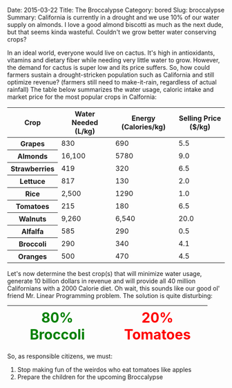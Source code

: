 Date: 2015-03-22
Title: The Broccalypse
Category: bored
Slug: broccalypse
Summary: California is currently in a drought and we use 10% of our water supply on almonds. I love a good almond biscotti as much as the next dude, but that seems kinda wasteful. Couldn't we grow     better water conserving crops?

In an ideal world, everyone would live on cactus. It's high in antioxidants, vitamins and dietary fiber
while needing very little water to grow. However, the demand for cactus is super low and its price suffers.
So, how could farmers sustain a drought-stricken population such as California and still optimize revenue? (farmers still
need to make-it-rain, regardless of actual rainfall) The table below summarizes the water usage, caloric intake and
market price for the most popular crops in Calfornia:

<table class="table table-striped table-bordered table-hover">
<thead>
    <tr>
      <th>Crop</th>
      <th class="text-center">Water Needed (L/kg)</th>
      <th class="text-center">Energy (Calories/kg) </th>
      <th class="text-center">Selling Price ($/kg) </th>
    </tr>
  </thead>
  <tbody>
    <tr>
      <th scope="row">Grapes</th>
      <td>830</td>
      <td>690</td>
      <td>5.5</td>
    </tr>
    <tr>
      <th scope="row">Almonds</th>
      <td>16,100</td>
      <td>5780</td>
      <td>9.0</td>
    </tr>
    <tr>
      <th scope="row">Strawberries</th>
      <td>419</td>
      <td>320</td>
      <td>6.5</td>
    </tr>
    <tr>
      <th scope="row">Lettuce</th>
      <td>817</td>
      <td>130</td>
      <td>2.0</td>
    </tr>
    <tr>
      <th scope="row">Rice</th>
      <td>2,500</td>
      <td>1290</td>
      <td>1.0</td>
    </tr>
    <tr>
      <th scope="row">Tomatoes</th>
      <td>215</td>
      <td>180</td>
      <td>6.5</td>
    </tr>
    <tr>
      <th scope="row">Walnuts</th>
      <td>9,260</td>
      <td>6,540</td>
      <td>20.0</td>
    </tr>
    <tr>
      <th scope="row">Alfalfa</th>
      <td>585</td>
      <td>290</td>
      <td>0.5</td>
    </tr>
    <tr>
      <th scope="row">Broccoli</th>
      <td>290</td>
      <td>340</td>
      <td>4.1</td>
    </tr>
    <tr>
      <th scope="row">Oranges</th>
      <td>500</td>
      <td>470</td>
      <td>4.5</td>
    </tr>
  </tbody>
</table>

Let's now determine the best crop(s) that will minimize water usage, generate 10 billion dollars in revenue and will provide all
40 million Californians with a 2000 Calorie diet. Oh wait, this sounds like our good ol' friend Mr. Linear Programming problem.
The solution is quite disturbing:

<table class="table-bordered" style="margin: 0 auto; text-align: center;">
<thead>
    <tr>
      <th class="text-center" style="width: 200px; color:green; font-size: 200%;" >80% Broccoli</th>
      <th class="text-center" style="width: 200px; color:red; font-size: 200%;" >20% Tomatoes</th>
    </tr>
</table> 
</talble>

So, as responsible citizens, we must: <br>
  1) Stop making fun of the weirdos who eat tomatoes like apples <br>
  2) Prepare the children for the upcoming Broccalypse



